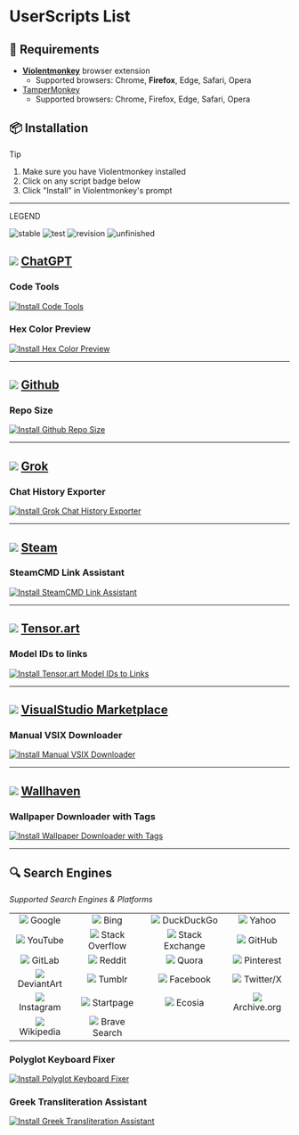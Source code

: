 # UserScripts List

## 🔧 Requirements

- [**Violentmonkey**](https://violentmonkey.github.io/) browser extension
    - Supported browsers: Chrome, **Firefox**, Edge, Safari, Opera
- [TamperMonkey](https://www.tampermonkey.net/index.php)
    - Supported browsers: Chrome, Firefox, Edge, Safari, Opera

## 📦 Installation

> [!TIP]
> 1. Make sure you have Violentmonkey installed
> 2. Click on any script badge below
> 3. Click "Install" in Violentmonkey's prompt

---
LEGEND

![stable](https://img.shields.io/badge/stable-blue?style=for-the-badge&logo=none)
![test](https://img.shields.io/badge/pending_more_testing-silver?style=for-the-badge&logo=none)
![revision](https://img.shields.io/badge/pending_revision-gold?style=for-the-badge&logo=none)
![unfinished](https://img.shields.io/badge/unfinished-ce002a?style=for-the-badge&logo=none)


## ![](https://www.google.com/s2/favicons?sz=32&domain=https://chatgpt.com) [ChatGPT](https://chatgpt.com/)

### Code Tools

[![Install Code Tools](https://img.shields.io/badge/Install-code_tools-blue?style=for-the-badge&logo=javascript)](https://github.com/CarpeNoctemXD/UserScripts/raw/refs/heads/main/chatgpt/chatgpt-code_tools.user.js)

### Hex Color Preview

[![Install Hex Color Preview](https://img.shields.io/badge/Install-Hex_Color_Preview-blue?style=for-the-badge&logo=javascript)](https://github.com/CarpeNoctemXD/UserScripts/raw/refs/heads/main/chatgpt/chatgpt-hex_color_preview.user.js)

----

## ![](https://www.google.com/s2/favicons?sz=64&domain=https://github.com) [Github](https://github.com/)

### Repo Size

[![Install Github Repo Size](https://img.shields.io/badge/Install-Github_Repo_Size-blue?style=for-the-badge&logo=javascript)](https://github.com/CarpeNoctemXD/UserScripts/raw/refs/heads/main/github/github-repo_size.user.js)

----

## ![](https://www.google.com/s2/favicons?sz=64&domain=https://grok.com) [Grok](https://grok.com/)

### Chat History Exporter

[![Install Grok Chat History Exporter](https://img.shields.io/badge/Install-Grok_Chat_History_Exporter-blue?style=for-the-badge&logo=javascript)](https://github.com/CarpeNoctemXD/UserScripts/raw/refs/heads/main/grok/grok-chat_history_exporter.user.js)

----

## ![](https://www.google.com/s2/favicons?sz=32&domain=https://steamcommunity.com) [Steam](https://steamcommunity.com/)

### SteamCMD Link Assistant

[![Install SteamCMD Link Assistant](https://img.shields.io/badge/Install-SteamCMD_Link_Assistant-gold?style=for-the-badge&logo=javascript)](https://github.com/CarpeNoctemXD/UserScripts/raw/refs/heads/main/steam/steam-steamcmd_link_assistant.user.js)

----

## ![](https://www.google.com/s2/favicons?sz=48&domain=https://tensor.art) [Tensor.art](https://tensor.art/)

### Model IDs to links

[![Install Tensor.art Model IDs to Links](https://img.shields.io/badge/Install-Model_IDs_to_Links-blue?style=for-the-badge&logo=javascript)](https://github.com/CarpeNoctemXD/UserScripts/raw/refs/heads/main/tensor.art/tensor_art-model_id_to_link.user.js)

----

## ![](https://www.google.com/s2/favicons?sz=32&domain=https://marketplace.visualstudio.com) [VisualStudio Marketplace](https://marketplace.visualstudio.com/)

### Manual VSIX Downloader

[![Install Manual VSIX Downloader](https://img.shields.io/badge/Install-Manual_VSIX_Downloader-blue?style=for-the-badge&logo=javascript)](https://github.com/CarpeNoctemXD/UserScripts/raw/refs/heads/main/visualstudio/vs-marketplace-manual_vsix_downloader.user.js)

----

## ![](https://www.google.com/s2/favicons?sz=64&domain=https://wallhaven.cc) [Wallhaven](https://wallhaven.cc/)

### Wallpaper Downloader with Tags

[![Install Wallpaper Downloader with Tags](https://img.shields.io/badge/Install-Wallpaper_Downloader_with_Tags-blue?style=for-the-badge&logo=javascript)](https://github.com/CarpeNoctemXD/UserScripts/raw/refs/heads/main/wallhaven/wallhaven-download_with_tags.user.js)


----

## 🔍 Search Engines

*Supported Search Engines & Platforms*

| | | | |
|:---:|:---:|:---:|:---:|
| ![](https://www.google.com/s2/favicons?sz=24&domain=https://google.com) Google | ![](https://www.google.com/s2/favicons?sz=24&domain=https://bing.com) Bing | ![](https://www.google.com/s2/favicons?sz=24&domain=https://duckduckgo.com) DuckDuckGo | ![](https://www.google.com/s2/favicons?sz=24&domain=https://search.yahoo.com) Yahoo |
| ![](https://www.google.com/s2/favicons?sz=24&domain=https://youtube.com) YouTube | ![](https://www.google.com/s2/favicons?sz=24&domain=https://stackoverflow.com) Stack Overflow | ![](https://www.google.com/s2/favicons?sz=24&domain=https://stackexchange.com) Stack Exchange | ![](https://www.google.com/s2/favicons?sz=24&domain=https://github.com) GitHub |
| ![](https://www.google.com/s2/favicons?sz=24&domain=https://gitlab.com) GitLab | ![](https://www.google.com/s2/favicons?sz=24&domain=https://reddit.com) Reddit | ![](https://www.google.com/s2/favicons?sz=24&domain=https://quora.com) Quora | ![](https://www.google.com/s2/favicons?sz=24&domain=https://pinterest.com) Pinterest |
| ![](https://www.google.com/s2/favicons?sz=24&domain=https://deviantart.com) DeviantArt | ![](https://www.google.com/s2/favicons?sz=24&domain=https://tumblr.com) Tumblr | ![](https://www.google.com/s2/favicons?sz=24&domain=https://facebook.com) Facebook | ![](https://www.google.com/s2/favicons?sz=24&domain=https://twitter.com) Twitter/X |
| ![](https://www.google.com/s2/favicons?sz=24&domain=https://instagram.com) Instagram | ![](https://www.google.com/s2/favicons?sz=24&domain=https://startpage.com) Startpage | ![](https://www.google.com/s2/favicons?sz=24&domain=https://ecosia.org) Ecosia | ![](https://www.google.com/s2/favicons?sz=24&domain=https://archive.org) Archive.org |
| ![](https://www.google.com/s2/favicons?sz=24&domain=https://wikipedia.org) Wikipedia | ![](https://www.google.com/s2/favicons?sz=24&domain=https://brave.com) Brave Search | | |


### Polyglot Keyboard Fixer

[![Install Polyglot Keyboard Fixer](https://img.shields.io/badge/Install-Polyglot_Keyboard_Fixer-ce002a?style=for-the-badge&logo=javascript)](https://github.com/CarpeNoctemXD/UserScripts/raw/refs/heads/main/search-engines/greek-english-fixer.user.js)

### Greek Transliteration Assistant

[![Install Greek Transliteration Assistant](https://img.shields.io/badge/Install-Greek_transliteration_Assistant-gold?style=for-the-badge&logo=javascript)](https://github.com/CarpeNoctemXD/UserScripts/raw/refs/heads/main/search-engines/greek-transliteration-assistant.user.js)


